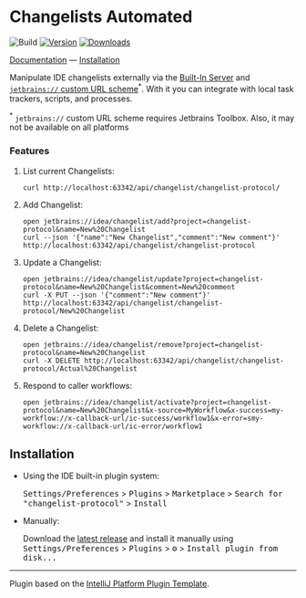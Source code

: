 # Changelists Automated

![Build](https://github.com/sblundy/changelist-protocol/workflows/Build/badge.svg)
[![Version](https://img.shields.io/jetbrains/plugin/v/23204-changelists-automated.svg)](https://plugins.jetbrains.com/plugin/23204-changelists-automated)
[![Downloads](https://img.shields.io/jetbrains/plugin/d/23204-changelists-automated.svg)](https://plugins.jetbrains.com/plugin/23204-changelists-automated)

[Documentation](https://sblundy.github.io/changelist-protocol/) — [Installation](#installation)

<!-- Plugin description -->
Manipulate IDE changelists externally via the [Built-In Server](https://blog.jetbrains.com/webide/2013/03/built-in-server-in-webstorm-6/) and [`jetbrains://` custom URL scheme](https://youtrack.jetbrains.com/issue/TBX-3965/Documentation-for-Toolbox-Reference-URL-Scheme)<sup>*</sup>.
With it you can integrate with local task trackers, scripts, and processes.

<sup>*</sup> `jetbrains://` custom URL scheme requires Jetbrains Toolbox. Also, it may not be available on all platforms

### Features

1. List current Changelists: 
   ```shell
   curl http://localhost:63342/api/changelist/changelist-protocol/
   ```
2. Add Changelist: 
   ```shell
   open jetbrains://idea/changelist/add?project=changelist-protocol&name=New%20Changelist
   curl --json '{"name":"New Changelist","comment":"New comment"}' http://localhost:63342/api/changelist/changelist-protocol
   ```
3. Update a Changelist: 
   ```shell
   open jetbrains://idea/changelist/update?project=changelist-protocol&name=New%20Changelist&comment=New%20comment
   curl -X PUT --json '{"comment":"New comment"}' http://localhost:63342/api/changelist/changelist-protocol/New%20Changelist
   ```
4. Delete a Changelist: 
   ```shell
   open jetbrains://idea/changelist/remove?project=changelist-protocol&name=New%20Changelist
   curl -X DELETE http://localhost:63342/api/changelist/changelist-protocol/Actual%20Changelist
   ```
5. Respond to caller workflows: 
   ```shell
   open jetbrains://idea/changelist/activate?project=changelist-protocol&name=New%20Changelist&x-source=MyWorkflow&x-success=my-workflow://x-callback-url/ic-success/workflow1&x-error=smy-workflow://x-callback-url/ic-error/workflow1
   ```
<!-- Plugin description end -->

## Installation

- Using the IDE built-in plugin system:
  
  <kbd>Settings/Preferences</kbd> > <kbd>Plugins</kbd> > <kbd>Marketplace</kbd> > <kbd>Search for "changelist-protocol"</kbd> >
  <kbd>Install</kbd>
  
- Manually:

  Download the [latest release](https://github.com/sblundy/changelist-protocol/releases/latest) and install it manually using
  <kbd>Settings/Preferences</kbd> > <kbd>Plugins</kbd> > <kbd>⚙️</kbd> > <kbd>Install plugin from disk...</kbd>


---
Plugin based on the [IntelliJ Platform Plugin Template][template].

[template]: https://github.com/JetBrains/intellij-platform-plugin-template
